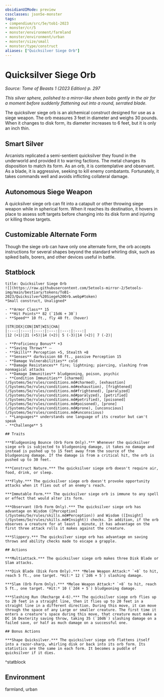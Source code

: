 ```yaml
---
obsidianUIMode: preview
cssclasses: json5e-monster
tags:
- compendium/src/5e/tob1-2023
- monster/cr/5
- monster/environment/farmland
- monster/environment/urban
- monster/size/small
- monster/type/construct
aliases: ["Quicksilver Siege Orb"]
---
```

# Quicksilver Siege Orb
*Source: Tome of Beasts 1 (2023 Edition) p. 297*  

*This silver sphere, polished to a mirror-like sheen bobs gently in the air for a moment before suddenly flattening out into a round, serrated blade.*

The quicksilver siege orb is an alchemical construct designed for use as a siege weapon. The orb measures 3 feet in diameter and weighs 30 pounds. When it changes to disk form, its diameter increases to 6 feet, but it is only an inch thin.

## Smart Silver

Arcanists replicated a semi-sentient quicksilver they found in the underworld and provided it to warring factions. The metal changes its disposition to match its form. As an orb, it is contemplative and observant. As a blade, it is aggressive, seeking to kill enemy combatants. Fortunately, it takes commands well and avoids inflicting collateral damage.

## Autonomous Siege Weapon

A quicksilver siege orb can fit into a catapult or other throwing siege weapon while in spherical form. When it reaches its destination, it hovers in place to assess soft targets before changing into its disk form and injuring or killing those targets.

## Customizable Alternate Form

Though the siege orb can have only one alternate form, the orb accepts instructions for several shapes beyond the standard whirling disk, such as spiked balls, borers, and other devices useful in battle.

## Statblock

```ad-statblock
title: Quicksilver Siege Orb
![](https://raw.githubusercontent.com/5etools-mirror-2/5etools-img/main/bestiary/tokens/ToB1-2023/Quicksilver%20Siege%20Orb.webp#token)
*Small construct, Unaligned*

- **Armor Class** 15
- **Hit Points** 82 (`15d6 + 30`)
- **Speed** 10 ft., fly 40 ft. (hover)

|STR|DEX|CON|INT|WIS|CHA|
|:---:|:---:|:---:|:---:|:---:|:---:|
|12 (+1)|21 (+5)|14 (+2)| 5 (-3)|14 (+2)| 7 (-2)|

- **Proficiency Bonus** +3
- **Saving Throws** ⏤
- **Skills** Perception +5, Stealth +8
- **Senses** darkvision 60 ft., passive Perception 15
- **Damage Vulnerabilities** cold
- **Damage Resistances** fire; lightning; piercing, slashing from nonmagical attacks
- **Damage Immunities** bludgeoning, poison, psychic
- **Condition Immunities** [charmed](/Systems/5e/rules/conditions.md#charmed), [exhaustion](/Systems/5e/rules/conditions.md#exhaustion), [frightened](/Systems/5e/rules/conditions.md#frightened), [paralyzed](/Systems/5e/rules/conditions.md#paralyzed), [petrified](/Systems/5e/rules/conditions.md#petrified), [poisoned](/Systems/5e/rules/conditions.md#poisoned), [prone](/Systems/5e/rules/conditions.md#prone), [unconscious](/Systems/5e/rules/conditions.md#unconscious)
- **Languages** understands one language of its creator but can't speak
- **Challenge** 5

## Traits

***Bludgeoning Bounce (Orb Form Only).*** Whenever the quicksilver siege orb is subjected to bludgeoning damage, it takes no damage and instead is pushed up to 15 feet away from the source of the bludgeoning damage. If the damage is from a critical hit, the orb is pushed up to 30 feet.

***Construct Nature.*** The quicksilver siege orb doesn't require air, food, drink, or sleep.

***Flyby.*** The quicksilver siege orb doesn't provoke opportunity attacks when it flies out of an enemy's reach.

***Immutable Form.*** The quicksilver siege orb is immune to any spell or effect that would alter its form.

***Observant (Orb Form Only).*** The quicksilver siege orb has advantage on Wisdom ([Perception](/Systems/5e/rules/skills.md#Perception)) and Wisdom ([Insight](/Systems/5e/rules/skills.md#Insight)) checks. In addition, if the orb observes a creature for at least 1 minute, it has advantage on the first three attack rolls it makes against the creature.

***Slippery.*** The quicksilver siege orb has advantage on saving throws and ability checks made to escape a grapple.

## Actions

***Multiattack.*** The quicksilver siege orb makes three Disk Blade or Slam attacks.

***Disk Blade (Disk Form Only).*** *Melee Weapon Attack:* `+8` to hit, reach 5 ft., one target. *Hit:* 12 (`2d6 + 5`) slashing damage.

***Slam (Orb Form Only).*** *Melee Weapon Attack:* `+8` to hit, reach 5 ft., one target. *Hit:* 10 (`2d4 + 5`) bludgeoning damage.

***Slashing Run (Recharge 4-6).*** The quicksilver siege orb flies up to 20 feet in a straight line, then it flies up to 20 feet in a straight line in a different direction. During this move, it can move through the space of any Large or smaller creature. The first time it enters a creature's space during this move, that creature must make a DC 16 Dexterity saving throw, taking 35 (`10d6`) slashing damage on a failed save, or half as much damage on a successful one.

## Bonus Actions

***Shape Quicksilver.*** The quicksilver siege orb flattens itself into a razor-sharp, whirling disk or back into its orb form. Its statistics are the same in each form. It becomes a puddle of quicksilver if it dies.
```
^statblock

## Environment

farmland, urban